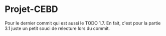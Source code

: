 # Projet-CEBD

Pour le dernier commit qui est aussi le TODO 1.7. En fait, c'est pour la partie 3.1 juste un petit souci de relecture lors du commit.


